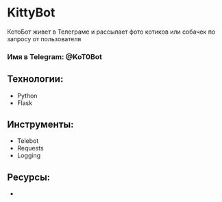 # KittyBot
КотоБот живет в Телеграме и рассылает фото котиков или собачек по запросу от пользователя

### Имя в Telegram: @KoT0Bot


## Технологии:
- Python
- Flask

## Инструменты:
- Telebot
- Requests
- Logging

## Ресурсы:
- 
